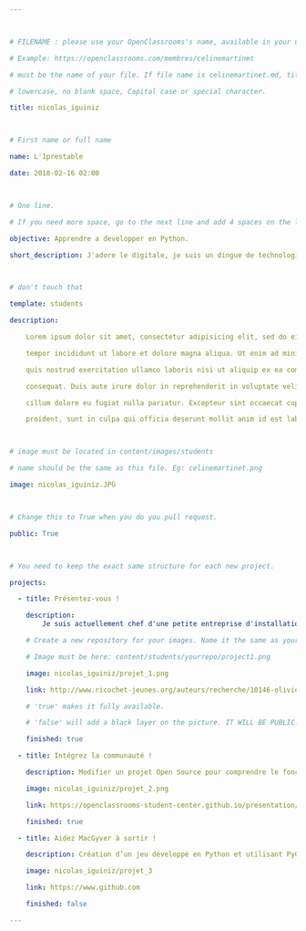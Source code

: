 ```yaml
---



# FILENAME : please use your OpenClassrooms's name, available in your url.

# Example: https://openclassrooms.com/membres/celinemartinet

# must be the name of your file. If file name is celinemartinet.md, title is celinemartinet.

# lowercase, no blank space, Capital case or special character.

title: nicolas_iguiniz



# First name or full name

name: L'1prestable

date: 2018-02-16 02:00



# One line.

# If you need more space, go to the next line and add 4 spaces on the left, as in 'description'.

objective: Apprendre a developper en Python.

short_description: J'adore le digitale, je suis un dingue de technologie. je suis impatien de pouvoir developper en python.



# don't touch that

template: students

description:

    Lorem ipsum dolor sit amet, consectetur adipisicing elit, sed do eiusmod

    tempor incididunt ut labore et dolore magna aliqua. Ut enim ad minim veniam,

    quis nostrud exercitation ullamco laboris nisi ut aliquip ex ea commodo

    consequat. Duis aute irure dolor in reprehenderit in voluptate velit esse

    cillum dolore eu fugiat nulla pariatur. Excepteur sint occaecat cupidatat non

    proident, sunt in culpa qui officia deserunt mollit anim id est laborum.



# image must be located in content/images/students

# name should be the same as this file. Eg: celinemartinet.png

image: nicolas_iguiniz.JPG



# Change this to True when you do you pull request.

public: True



# You need to keep the exact same structure for each new project.

projects:

  - title: Présentez-vous !

    description:
        Je suis actuellement chef d'une petite entreprise d'installation de materiel audiovisuel, vous pouvez me suivre sur linkedin ici:  https://www.linkedin.com/in/nicolas-iguiniz-a85385136.

    # Create a new repository for your images. Name it the same as your nickname and profile picture.

    # Image must be here: content/students/yourrepo/project1.png

    image: nicolas_iguiniz/projet_1.png

    link: http://www.ricochet-jeunes.org/auteurs/recherche/10146-olivier-vogel

    # 'true' makes it fully available.

    # 'false' will add a black layer on the picture. IT WILL BE PUBLIC!

    finished: true

  - title: Intégrez la communauté !

    description: Modifier un projet Open Source pour comprendre le fonctionnement de Git, de Github et des pull requests. 

    image: nicolas_iguiniz/projet_2.png

    link: https://openclassrooms-student-center.github.io/presentation/students/ratus.html

    finished: true

  - title: Aidez MacGyver à sortir !

    description: Création d’un jeu développé en Python et utilisant PyGame.

    image: nicolas_iguiniz/projet_3

    link: https://www.github.com

    finished: false

---
```

